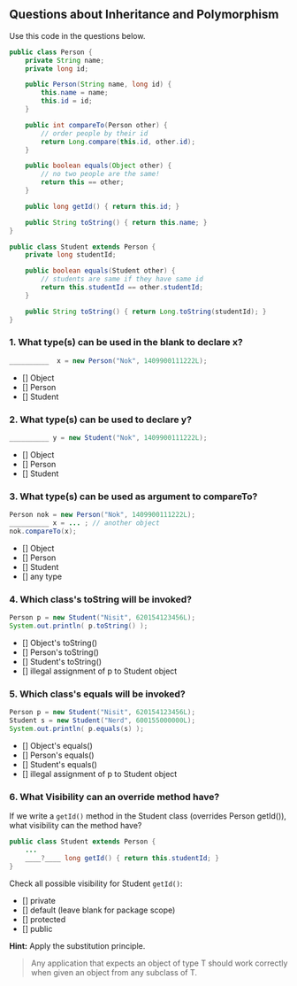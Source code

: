 ## Questions about Inheritance and Polymorphism

Use this code in the questions below.

```java
public class Person {
	private String name;
	private long id;

	public Person(String name, long id) {
		this.name = name;
		this.id = id;
	}

	public int compareTo(Person other) {
		// order people by their id
		return Long.compare(this.id, other.id);
	}

	public boolean equals(Object other) {
		// no two people are the same!
		return this == other;
	}

	public long getId() { return this.id; }

	public String toString() { return this.name; }
}

public class Student extends Person {
	private long studentId;

	public boolean equals(Student other) {
		// students are same if they have same id
		return this.studentId == other.studentId;
	}

	public String toString() { return Long.toString(studentId); }
}
```

### 1. What type(s) can be used in the blank to declare x?

```java
__________  x = new Person("Nok", 1409900111222L);
```
* [] Object
* [] Person
* [] Student

### 2. What type(s) can be used to declare y?

```java
__________ y = new Student("Nok", 1409900111222L);
```
* [] Object
* [] Person
* [] Student

### 3. What type(s) can be used as argument to compareTo?
```java
Person nok = new Person("Nok", 1409900111222L);
__________ x = ... ; // another object
nok.compareTo(x);
```
* [] Object
* [] Person
* [] Student
* [] any type

### 4. Which class's toString will be invoked?

```java
Person p = new Student("Nisit", 620154123456L);
System.out.println( p.toString() );
```

* [] Object's toString()
* [] Person's toString()
* [] Student's toString()
* [] illegal assignment of p to Student object


### 5. Which class's equals will be invoked?

```java
Person p = new Student("Nisit", 620154123456L);
Student s = new Student("Nerd", 600155000000L);
System.out.println( p.equals(s) );
```

* [] Object's equals()
* [] Person's equals()
* [] Student's equals()
* [] illegal assignment of p to Student object

### 6. What Visibility can an override method have?

If we write a `getId()` method in the Student class (overrides Person getId()), what visibility can the method have?
```java
public class Student extends Person {
	...
	____?____ long getId() { return this.studentId; }
}
```

Check all possible visibility for Student `getId()`:

* [] private
* [] default (leave blank for package scope)
* [] protected
* [] public


**Hint:** Apply the substitution principle. 
 
> Any application that expects an object of type T should work correctly when given an object from any subclass of T.
